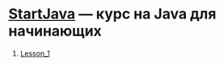 # [StartJava](https://topjava.ru/startjava) — курс на Java для начинающих

1. [Lesson_1](https://topjava.ru/startjava)

